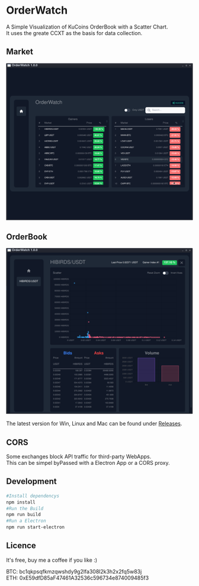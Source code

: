 # OrderWatch

A Simple Visualization of KuCoins OrderBook with a Scatter Chart.  
It uses the greate CCXT as the basis for data collection.

## Market
![](./.github/assets/img-market.png)
## OrderBook
![](./.github/assets/img-orderbook.png)

The latest version for Win, Linux and Mac can be found under [Releases](https://github.com/zer0x2k/OrderWatch/releases).

## CORS
Some exchanges block API traffic for third-party WebApps.  
This can be simpel byPassed with a Electron App or a CORS proxy.  

## Development
```bash
#Install dependencys
npm install
#Run the Build
npm run build
#Run a Electron
npm run start-electron
```

## Licence 
It's free, buy me a coffee if you like :)

BTC: bc1qkpsqfkmzqwshdy9g2lfa308l2k3h2x2fq5w83j  
ETH: 0xE59dfD85aF47461A32536c596734e874009485f3  
